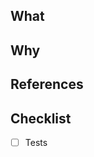 ## What

<!--
  Describe what changes are being made, e.g. which feature/bug is being
  developed/fixed in this PR? How did you verify the changes in this PR?
-->

## Why

<!-- Describe why are these changes necessary? -->

## References

<!-- Add identifier to issue tickets, etc. -->

## Checklist

<!-- Remove this section if not applicable to your changes -->

- [ ] Tests


